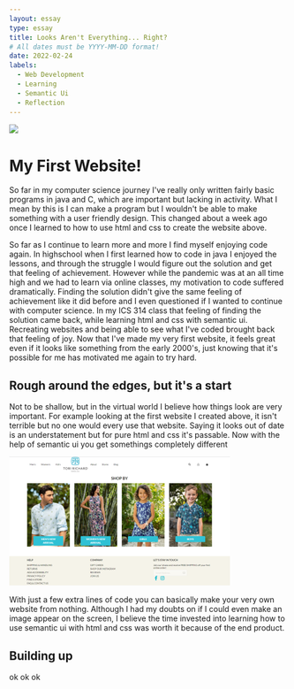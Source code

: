 ```yaml
---
layout: essay
type: essay
title: Looks Aren't Everything... Right?
# All dates must be YYYY-MM-DD format!
date: 2022-02-24
labels:
  - Web Development
  - Learning
  - Semantic Ui
  - Reflection
---
```


<img class="ui large left floated image" src="https://cdn.discordapp.com/attachments/705556669534306324/946618655389659136/unknown.png">

# My First Website!

So far in my computer science journey I've really only written fairly basic programs in java and C, which are important but lacking in activity. What I mean by this is I can make a program but I wouldn't be able to make something with a user friendly design. This changed about a week ago once I learned to how to use html and css to create the website above.

So far as I continue to learn more and more I find myself enjoying code again. In highschool when I first learned how to code in java I enjoyed the lessons, and through the struggle I would figure out the solution and get that feeling of achievement. However while the pandemic was at an all time high and we had to learn via online classes, my motivation to code suffered dramatically. Finding the solution didn't give the same feeling of achievement like it did before and I even questioned if I wanted to continue with computer science. In my ICS 314 class that feeling of finding the solution came back, while learning html and css with semantic ui. Recreating websites and being able to see what I've coded brought back that feeling of joy. Now that I've made my very first website, it feels great even if it looks like something from the early 2000's, just knowing that it's possible for me has motivated me again to try hard.

## Rough around the edges, but it's a start

Not to be shallow, but in the virtual world I believe how things look are very important. For example looking at the first website I created above, it isn't terrible but no one would every use that website. Saying it looks out of date is an understatement but for pure html and css it's passable. Now with the help of semantic ui you get somethings completely different

<img class="ui huge left floated image" src="../images/ToriRichard.png">

With just a few extra lines of code you can basically make your very own website from nothing. Although I had my doubts on if I could even make an image appear on the screen, I believe the time invested into learning how to use semantic ui with html and css was worth it because of the end product. 

## Building up

ok ok ok

